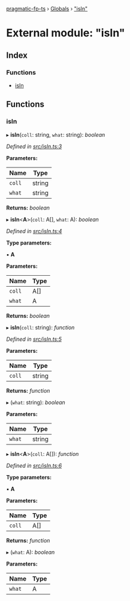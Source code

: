 [pragmatic-fp-ts](../README.md) › [Globals](../globals.md) › ["isIn"](_isin_.md)

# External module: "isIn"

## Index

### Functions

* [isIn](_isin_.md#isin)

## Functions

###  isIn

▸ **isIn**(`coll`: string, `what`: string): *boolean*

*Defined in [src/isIn.ts:3](https://github.com/hermann-p/pragmatic-fp-ts/blob/44257be/src/isIn.ts#L3)*

**Parameters:**

Name | Type |
------ | ------ |
`coll` | string |
`what` | string |

**Returns:** *boolean*

▸ **isIn**<**A**>(`coll`: A[], `what`: A): *boolean*

*Defined in [src/isIn.ts:4](https://github.com/hermann-p/pragmatic-fp-ts/blob/44257be/src/isIn.ts#L4)*

**Type parameters:**

▪ **A**

**Parameters:**

Name | Type |
------ | ------ |
`coll` | A[] |
`what` | A |

**Returns:** *boolean*

▸ **isIn**(`coll`: string): *function*

*Defined in [src/isIn.ts:5](https://github.com/hermann-p/pragmatic-fp-ts/blob/44257be/src/isIn.ts#L5)*

**Parameters:**

Name | Type |
------ | ------ |
`coll` | string |

**Returns:** *function*

▸ (`what`: string): *boolean*

**Parameters:**

Name | Type |
------ | ------ |
`what` | string |

▸ **isIn**<**A**>(`coll`: A[]): *function*

*Defined in [src/isIn.ts:6](https://github.com/hermann-p/pragmatic-fp-ts/blob/44257be/src/isIn.ts#L6)*

**Type parameters:**

▪ **A**

**Parameters:**

Name | Type |
------ | ------ |
`coll` | A[] |

**Returns:** *function*

▸ (`what`: A): *boolean*

**Parameters:**

Name | Type |
------ | ------ |
`what` | A |
